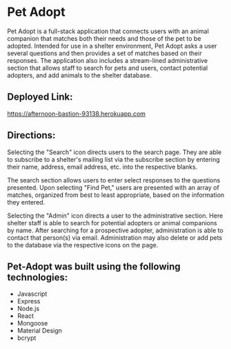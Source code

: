 # Pet Adopt

Pet Adopt is a full-stack application that connects users with an animal companion that matches both their needs and those of the pet to be adopted. Intended for use in a shelter environment, Pet Adopt asks a user several questions and then provides a set of matches based on their responses. The application also includes a stream-lined administrative section that allows staff to search for pets and users, contact potential adopters, and add animals to the shelter database.

## Deployed Link:

https://afternoon-bastion-93138.herokuapp.com

## Directions:

Selecting the "Search" icon directs users to the search page. They are able to subscribe to a shelter's mailing list via the subscribe section by entering their name, address, email address, etc. into the respective blanks.

The search section allows users to enter select responses to the questions presented. Upon selecting "Find Pet," users are presented with an array of matches, organized from best to least appropriate, based on the information they entered.

Selecting the "Admin" icon directs a user to the administrative section. Here shelter staff is able to search for potential adopters or animal companions by name. After searching for a prospective adopter, administration is able to contact that person(s) via email. Administration may also delete or add pets to the database via the respective icons on the page.

## Pet-Adopt was built using the following technologies:

* Javascript
* Express
* Node.js
* React
* Mongoose
* Material Design
* bcrypt

